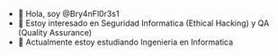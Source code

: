 - 👋 Hola, soy @Bry4nFl0r3s1
- 👀 Estoy interesado en Seguridad Informatica (Ethical Hacking) y QA (Quality Assurance)
- 🌱 Actualmente estoy estudiando Ingenieria en Informatica

<!---
Bry4nFl0r3s1/Bry4nFl0r3s1 is a ✨ special ✨ repository because its `README.md` (this file) appears on your GitHub profile.
You can click the Preview link to take a look at your changes.
--->
